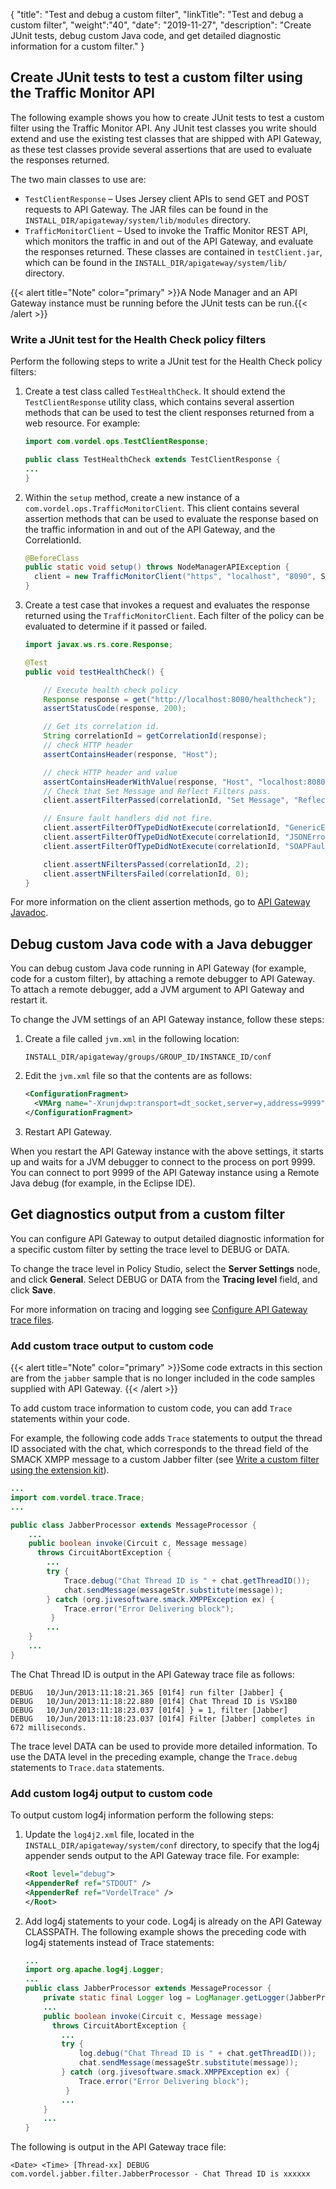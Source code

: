 {
"title": "Test and debug a custom filter",
"linkTitle": "Test and debug a custom filter",
"weight":"40",
"date": "2019-11-27",
"description": "Create JUnit tests, debug custom Java code, and get detailed diagnostic information for a custom filter."
}

## Create JUnit tests to test a custom filter using the Traffic Monitor API

The following example shows you how to create JUnit tests to test a custom filter using the Traffic Monitor API. Any JUnit test classes you write should extend and use the existing test classes that are shipped with API Gateway, as these test classes provide several assertions that are used to evaluate the responses returned.

The two main classes to use are:

* `TestClientResponse` – Uses Jersey client APIs to send GET and POST requests to API Gateway. The JAR files can be found in the `INSTALL_DIR/apigateway/system/lib/modules` directory.
* `TrafficMonitorClient` – Used to invoke the Traffic Monitor REST API, which monitors the traffic in and out of the API Gateway, and evaluate the responses returned. These classes are contained in `testClient.jar`, which can be found in the `INSTALL_DIR/apigateway/system/lib/` directory.

{{< alert title="Note" color="primary" >}}A Node Manager and an API Gateway instance must be running before the JUnit tests can be run.{{< /alert >}}

### Write a JUnit test for the Health Check policy filters

Perform the following steps to write a JUnit test for the Health Check policy filters:

1. Create a test class called `TestHealthCheck`. It should extend the `TestClientResponse` utility class, which contains several assertion methods that can be used to test the client responses returned from a web resource. For example:

    ```java
    import com.vordel.ops.TestClientResponse;

    public class TestHealthCheck extends TestClientResponse {
    ...
    }
    ```

2. Within the `setup` method, create a new instance of a `com.vordel.ops.TrafficMonitorClient`. This client contains several assertion methods that can be used to evaluate the response based on the traffic information in and out of the API Gateway, and the CorrelationId.

    ```java
    @BeforeClass
    public static void setup() throws NodeManagerAPIException {
      client = new TrafficMonitorClient("https", "localhost", "8090", SERVER_ID, USERNAME, PASSWORD);
    }
    ```

3. Create a test case that invokes a request and evaluates the response returned using the `TrafficMonitorClient`. Each filter of the policy can be evaluated to determine if it passed or failed.

    ```java
    import javax.ws.rs.core.Response;

    @Test
    public void testHealthCheck() {

        // Execute health check policy
        Response response = get("http://localhost:8080/healthcheck");
        assertStatusCode(response, 200);

        // Get its correlation id.
        String correlationId = getCorrelationId(response);
        // check HTTP header
        assertContainsHeader(response, "Host");

        // check HTTP header and value
        assertContainsHeaderWithValue(response, "Host", "localhost:8080");
        // Check that Set Message and Reflect Filters pass.
        client.assertFilterPassed(correlationId, "Set Message", "Reflect");

        // Ensure fault handlers did not fire.
        client.assertFilterOfTypeDidNotExecute(correlationId, "GenericError");
        client.assertFilterOfTypeDidNotExecute(correlationId, "JSONError");
        client.assertFilterOfTypeDidNotExecute(correlationId, "SOAPFault");

        client.assertNFiltersPassed(correlationId, 2);
        client.assertNFiltersFailed(correlationId, 0);
    }
    ```

For more information on the client assertion methods, go to [API Gateway Javadoc](https://support.axway.com/htmldoc/1433380).

## Debug custom Java code with a Java debugger

You can debug custom Java code running in API Gateway (for example, code for a custom filter), by attaching a remote debugger to API Gateway. To attach a remote debugger, add a JVM argument to API Gateway and restart it.

To change the JVM settings of an API Gateway instance, follow these steps:

1. Create a file called `jvm.xml` in the following location:

    ```
    INSTALL_DIR/apigateway/groups/GROUP_ID/INSTANCE_ID/conf
    ```

2. Edit the `jvm.xml` file so that the contents are as follows:

    ```xml
    <ConfigurationFragment>
      <VMArg name="-Xrunjdwp:transport=dt_socket,server=y,address=9999" />
    </ConfigurationFragment>
    ```

3. Restart API Gateway.

When you restart the API Gateway instance with the above settings, it starts up and waits for a JVM debugger to connect to the process on port 9999. You can connect to port 9999 of the API Gateway instance using a Remote Java debug (for example, in the Eclipse IDE).

## Get diagnostics output from a custom filter

You can configure API Gateway to output detailed diagnostic information for a specific custom filter by setting the trace level to DEBUG or DATA.

To change the trace level in Policy Studio, select the **Server Settings** node, and click **General**. Select DEBUG or DATA from the **Tracing level** field, and click **Save**.

For more information on tracing and logging see [Configure API Gateway trace files](/docs/apigtw_admin/tracing/#configure-api-gateway-trace-files).

### Add custom trace output to custom code

{{< alert title="Note" color="primary" >}}Some code extracts in this section are from the `jabber` sample that is no longer included in the code samples supplied with API Gateway. {{< /alert >}}

To add custom trace information to custom code, you can add `Trace` statements within your code.

For example, the following code adds `Trace` statements to output the thread ID associated with the chat, which corresponds to the thread field of the SMACK XMPP message to a custom Jabber filter (see [Write a custom filter using the extension kit](/docs/apigtw_devguide/custom_filter_extension_kit/)).

```java
...
import com.vordel.trace.Trace;
...

public class JabberProcessor extends MessageProcessor {
    ...
    public boolean invoke(Circuit c, Message message)
      throws CircuitAbortException {
        ...
        try {
            Trace.debug("Chat Thread ID is " + chat.getThreadID());
            chat.sendMessage(messageStr.substitute(message));
        } catch (org.jivesoftware.smack.XMPPException ex) {
            Trace.error("Error Delivering block");
         }
        ...
    }
    ...
}
```

The Chat Thread ID is output in the API Gateway trace file as follows:

```
DEBUG   10/Jun/2013:11:18:21.365 [01f4] run filter [Jabber] {
DEBUG   10/Jun/2013:11:18:22.880 [01f4] Chat Thread ID is VSx1B0
DEBUG   10/Jun/2013:11:18:23.037 [01f4] } = 1, filter [Jabber]
DEBUG   10/Jun/2013:11:18:23.037 [01f4] Filter [Jabber] completes in 672 milliseconds.
```

The trace level DATA can be used to provide more detailed information. To use the DATA level in the preceding example, change the `Trace.debug` statements to `Trace.data` statements.

### Add custom log4j output to custom code

To output custom log4j information perform the following steps:

1. Update the `log4j2.xml` file, located in the `INSTALL_DIR/apigateway/system/conf` directory, to specify that the log4j appender sends output to the API Gateway trace file. For example:

    ```xml
    <Root level="debug">
    <AppenderRef ref="STDOUT" />
    <AppenderRef ref="VordelTrace" />
    </Root>
    ```

2. Add log4j statements to your code. Log4j is already on the API Gateway CLASSPATH. The following example shows the preceding code with log4j statements instead of Trace statements:

    ```java
    ...
    import org.apache.log4j.Logger;
    ...
    public class JabberProcessor extends MessageProcessor {
        private static final Logger log = LogManager.getLogger(JabberProcessor.class.getName());  
        ...
        public boolean invoke(Circuit c, Message message)
          throws CircuitAbortException {
            ...
            try {
                log.debug("Chat Thread ID is " + chat.getThreadID());
                chat.sendMessage(messageStr.substitute(message));
            } catch (org.jivesoftware.smack.XMPPException ex) {
                Trace.error("Error Delivering block");
             }
            ...
        }
        ...
    }
    ```

The following is output in the API Gateway trace file:

```
<Date> <Time> [Thread-xx] DEBUG com.vordel.jabber.filter.JabberProcessor - Chat Thread ID is xxxxxx
```
